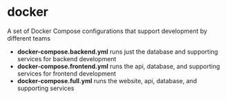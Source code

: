 # docker
A set of Docker Compose configurations that support development by different teams
* **docker-compose.backend.yml** runs just the database and supporting services for backend development
* **docker-compose.frontend.yml** runs the api, database, and supporting services for frontend development
* **docker-compose.full.yml** runs the website, api, database, and supporting services
